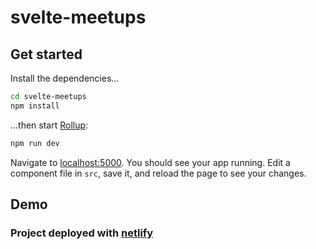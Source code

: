 # svelte-meetups

## Get started

Install the dependencies...

```bash
cd svelte-meetups
npm install
```

...then start [Rollup](https://rollupjs.org):

```bash
npm run dev
```

Navigate to [localhost:5000](http://localhost:5000). You should see your app running. Edit a component file in `src`, save it, and reload the page to see your changes.


## Demo

### Project deployed with [netlify](https://svelte-meetups.netlify.com/)
